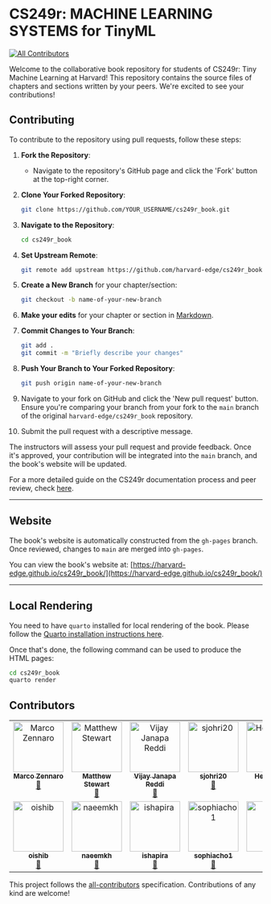 # CS249r: MACHINE LEARNING SYSTEMS for TinyML

[![All Contributors](https://img.shields.io/github/all-contributors/harvard-edge/cs249r_book?color=ee8449&style=flat-square)](#contributors)

Welcome to the collaborative book repository for students of CS249r: Tiny Machine Learning at Harvard! This repository
contains the source files of chapters and sections written by your peers. We're excited to see your contributions!

## Contributing

To contribute to the repository using pull requests, follow these steps:

1. **Fork the Repository**:
    - Navigate to the repository's GitHub page and click the 'Fork' button at the top-right corner.

2. **Clone Your Forked Repository**:
    ```bash
    git clone https://github.com/YOUR_USERNAME/cs249r_book.git
    ```

3. **Navigate to the Repository**:
    ```bash
    cd cs249r_book
    ```

4. **Set Upstream Remote**:
    ```bash
    git remote add upstream https://github.com/harvard-edge/cs249r_book.git
    ```

5. **Create a New Branch** for your chapter/section:
    ```bash
    git checkout -b name-of-your-new-branch
    ```

6. **Make your edits** for your chapter or section in [Markdown](https://quarto.org/docs/authoring/markdown-basics.html).

7. **Commit Changes to Your Branch**:
    ```bash
    git add .
    git commit -m "Briefly describe your changes"
    ```

8. **Push Your Branch to Your Forked Repository**:
    ```bash
    git push origin name-of-your-new-branch
    ```

9. Navigate to your fork on GitHub and click the 'New pull request' button. Ensure you're comparing your branch from
   your fork to the `main` branch of the original `harvard-edge/cs249r_book` repository.

10. Submit the pull request with a descriptive message.

The instructors will assess your pull request and provide feedback. Once it's approved, your contribution will be
integrated into the `main` branch, and the book's website will be updated.

For a more detailed guide on the CS249r documentation process and peer review,
check [here](https://docs.google.com/document/d/1izDoWwFLnV8XK2FYCl23_9KYL_7EQ5OWLo-PCNUGle0).

---

## Website

The book's website is automatically constructed from the `gh-pages` branch. Once reviewed, changes to `main` are merged
into `gh-pages`.

You can view the book's website
at: [https://harvard-edge.github.io/cs249r_book/](https://harvard-edge.github.io/cs249r_book/)

---

## Local Rendering

You need to have `quarto` installed for local rendering of the book. Please follow the [Quarto installation instructions here](https://quarto.org/docs/download/).

Once that's done, the following command can be
used to produce the HTML pages:

```bash
cd cs249r_book
quarto render
```

## Contributors

<!-- ALL-CONTRIBUTORS-LIST:START - Do not remove or modify this section -->
<!-- prettier-ignore-start -->
<!-- markdownlint-disable -->
<table>
  <tbody>
    <tr>
      <td align="center" valign="top" width="14.28%"><a href="https://github.com/marcozennaro"><img src="https://avatars.githubusercontent.com/marcozennaro?s=100" width="100px;" alt="Marco Zennaro"/><br /><sub><b>Marco Zennaro</b></sub></a><br /><a href="https=//github.com/harvard-edge/cs249r_book/commits?author=marcozennaro" title="Documentation">📖</a></td>
      <td align="center" valign="top" width="14.28%"><a href="https://github.com/mpstewart1"><img src="https://avatars.githubusercontent.com/mpstewart1?s=100" width="100px;" alt="Matthew Stewart"/><br /><sub><b>Matthew Stewart</b></sub></a><br /><a href="https=//github.com/harvard-edge/cs249r_book/commits?author=mpstewart1" title="Documentation">📖</a></td>
      <td align="center" valign="top" width="14.28%"><a href="https://github.com/profvjreddi"><img src="https://avatars.githubusercontent.com/profvjreddi?s=100" width="100px;" alt="Vijay Janapa Reddi"/><br /><sub><b>Vijay Janapa Reddi</b></sub></a><br /><a href="https=//github.com/harvard-edge/cs249r_book/commits?author=profvjreddi" title="Documentation">📖</a></td>
      <td align="center" valign="top" width="14.28%"><a href="https://github.com/sjohri20"><img src="https://avatars.githubusercontent.com/sjohri20?s=100" width="100px;" alt="sjohri20"/><br /><sub><b>sjohri20</b></sub></a><br /><a href="https=//github.com/harvard-edge/cs249r_book/commits?author=sjohri20" title="Documentation">📖</a></td>
      <td align="center" valign="top" width="14.28%"><a href="https://github.com/BaeHenryS"><img src="https://avatars.githubusercontent.com/BaeHenryS?s=100" width="100px;" alt="Henry Bae"/><br /><sub><b>Henry Bae</b></sub></a><br /><a href="https=//github.com/harvard-edge/cs249r_book/commits?author=BaeHenryS" title="Documentation">📖</a></td>
      <td align="center" valign="top" width="14.28%"><a href="https://github.com/uchendui"><img src="https://avatars.githubusercontent.com/uchendui?s=100" width="100px;" alt="Ikechukwu Uchendu"/><br /><sub><b>Ikechukwu Uchendu</b></sub></a><br /><a href="https=//github.com/harvard-edge/cs249r_book/commits?author=uchendui" title="Documentation">📖</a></td>
      <td align="center" valign="top" width="14.28%"><a href="https://github.com/ShvetankPrakash"><img src="https://avatars.githubusercontent.com/ShvetankPrakash?s=100" width="100px;" alt="Shvetank Prakash"/><br /><sub><b>Shvetank Prakash</b></sub></a><br /><a href="https=//github.com/harvard-edge/cs249r_book/commits?author=ShvetankPrakash" title="Documentation">📖</a></td>
    </tr>
    <tr>
      <td align="center" valign="top" width="14.28%"><a href="https://github.com/oishib"><img src="https://avatars.githubusercontent.com/oishib?s=100" width="100px;" alt="oishib"/><br /><sub><b>oishib</b></sub></a><br /><a href="https=//github.com/harvard-edge/cs249r_book/commits?author=oishib" title="Documentation">📖</a></td>
      <td align="center" valign="top" width="14.28%"><a href="https://github.com/Naeemkh"><img src="https://avatars.githubusercontent.com/Naeemkh?s=100" width="100px;" alt="naeemkh"/><br /><sub><b>naeemkh</b></sub></a><br /><a href="https=//github.com/harvard-edge/cs249r_book/commits?author=Naeemkh" title="Documentation">📖</a></td>
      <td align="center" valign="top" width="14.28%"><a href="https://github.com/ishapira1"><img src="https://avatars.githubusercontent.com/ishapira1?s=100" width="100px;" alt="ishapira"/><br /><sub><b>ishapira</b></sub></a><br /><a href="https=//github.com/harvard-edge/cs249r_book/commits?author=ishapira1" title="Documentation">📖</a></td>
      <td align="center" valign="top" width="14.28%"><a href="https://github.com/sophiacho1"><img src="https://avatars.githubusercontent.com/sophiacho1?s=100" width="100px;" alt="sophiacho1"/><br /><sub><b>sophiacho1</b></sub></a><br /><a href="https=//github.com/harvard-edge/cs249r_book/commits?author=sophiacho1" title="Documentation">📖</a></td>
      <td align="center" valign="top" width="14.28%"><a href="https://github.com/DivyaAmirtharaj"><img src="https://avatars.githubusercontent.com/DivyaAmirtharaj?s=100" width="100px;" alt="Divya"/><br /><sub><b>Divya</b></sub></a><br /><a href="https=//github.com/harvard-edge/cs249r_book/commits?author=DivyaAmirtharaj" title="Documentation">📖</a></td>
      <td align="center" valign="top" width="14.28%"><a href="https://github.com/jessicaquaye"><img src="https://avatars.githubusercontent.com/jessicaquaye?s=100" width="100px;" alt="Jessica Quaye"/><br /><sub><b>Jessica Quaye</b></sub></a><br /><a href="https=//github.com/harvard-edge/cs249r_book/commits?author=jessicaquaye" title="Documentation">📖</a></td>
      <td align="center" valign="top" width="14.28%"><a href="https://github.com/Mjrovai"><img src="https://avatars.githubusercontent.com/Mjrovai?s=100" width="100px;" alt="Marcelo Rovai"/><br /><sub><b>Marcelo Rovai</b></sub></a><br /><a href="https=//github.com/harvard-edge/cs249r_book/commits?author=Mjrovai" title="Documentation">📖</a></td>
    </tr>
  </tbody>
</table>

<!-- markdownlint-restore -->
<!-- prettier-ignore-end -->

<!-- ALL-CONTRIBUTORS-LIST:END -->

This project follows the [all-contributors](https://allcontributors.org) specification. Contributions of any kind are
welcome!
